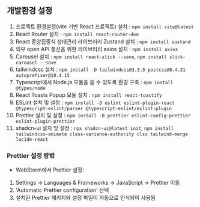 ## 개발환경 설정

1. 프로젝트 환경설정(vite 기반 React 프로젝트) 설치 : `npm install vite@latest` <br />
2. React Router 설치 : `npm install react-router-dom` <br/>
3. React 중앙집중식 상태관리 라이브러리 Zustand 설치 : `npm install zustand` <br/>
4. 외부 open API 통신을 위한 라이브러리 axios 설치 : `npm install axios` <br/>
5. Carousel 설치 : `npm install react-slick --save`, `npm install slick-carousel --save`<br/>
6. tailwindcss 설치 : `npm install -D tailwindcss@3.3.5 postcss@8.4.31 autoprefixer@10.4.15` <br/>
7. Typescript에서 Node.js 모듈을 쓸 수 있도록 환경 구축 : `npm install @types/node` <br/>
8. React Toasts Popup 모듈 설치 : `npm install react-toastify ` <br/>
9. ESLint 설치 및 설정 :
   `npm install -D eslint eslint-plugin-react @typescript-eslint/parser @typescript-eslint/eslint-plugin` <br/>
10. Prettier 설치 및 설정 : `npm install -D prettier eslint-config-prettier eslint-plugin-prettier` <br/>
11. shadcn-ui 설치 및 설정 : `npx shadcn-ui@latest init`,
    `npm install tailwindcss-animate class-variance-authority clsx tailwind-merge lucide-react`

### Prettier 설정 방법

- WebStorm에서 Prettier 설정:

1. Settings → Languages & Frameworks → JavaScript → Prettier 이동
2. 'Automatic Prettier configuration' 선택
3. 설치된 Prettier 패키지와 설정 파일이 자동으로 인식되어 사용됨
